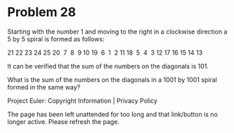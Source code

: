 #   Problem 28

   Starting with the number 1 and moving to the right in a clockwise
   direction a 5 by 5 spiral is formed as follows:

   21 22 23 24 25
   20  7  8  9 10
   19  6  1  2 11
   18  5  4  3 12
   17 16 15 14 13

   It can be verified that the sum of the numbers on the diagonals is 101.

   What is the sum of the numbers on the diagonals in a 1001 by 1001 spiral
   formed in the same way?

   Project Euler: Copyright Information | Privacy Policy

   The page has been left unattended for too long and that link/button is no
   longer active. Please refresh the page.
